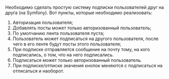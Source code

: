 Необходимо сделать простую систему подписки пользователей друг на друга (на Symfony). Вот пункты, которые необходимо реализовать:
1. Авторизация пользователя;
2. Добавлять посты может только авторизованный пользователь;
3. По умолчанию лента пользователя пуста;
4. Пользователь может подписаться на другого пользователя, после чего в его ленте будут посты этого пользователя;
5. При подписке отправляется сообщение на почту тому, на кого подписались, о том, что на него подписались.
6. Подписаться может только авторизованный пользователь.
7. При подписке/отписке значения кнопок меняются с подписаться на отписаться и наоборот.